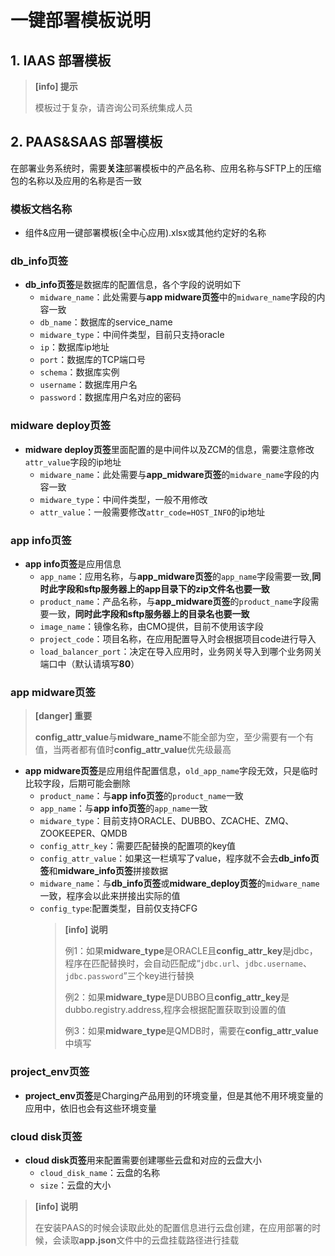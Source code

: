 # 一键部署模板说明

## 1. IAAS 部署模板

> **\[info\] 提示**
> 
> 模板过于复杂，请咨询公司系统集成人员

## 2. PAAS&SAAS 部署模板

在部署业务系统时，需要**关注**部署模板中的产品名称、应用名称与SFTP上的压缩包的名称以及应用的名称是否一致

### 模板文档名称

* 组件&应用一键部署模板\(全中心应用\).xlsx或其他约定好的名称

### db\_info页签

* **db\_info页签**是数据库的配置信息，各个字段的说明如下
  * `midware_name`：此处需要与**app midware页签**中的`midware_name`字段的内容一致
  * `db_name`：数据库的service\_name
  * `midware_type`：中间件类型，目前只支持oracle
  * `ip`：数据库ip地址
  * `port`：数据库的TCP端口号
  * `schema`：数据库实例
  * `username`：数据库用户名
  * `password`：数据库用户名对应的密码

### midware deploy页签

* **midware deploy页签**里面配置的是中间件以及ZCM的信息，需要注意修改`attr_value`字段的ip地址
  * `midware_name`：此处需要与**app\_midware页签**的`midware_name`字段的内容一致
  * `midware_type`：中间件类型，一般不用修改
  * `attr_value`：一般需要修改`attr_code=HOST_INFO`的ip地址

### app info页签

* **app info页签**是应用信息
  * `app_name`：应用名称，与**app\_midware页签**的`app_name`字段需要一致,**同时此字段和sftp服务器上的app目录下的zip文件名也要一致**
  * `product_name`：产品名称，与**app\_midware页签**的`product_name`字段需要一致，**同时此字段和sftp服务器上的目录名也要一致**
  * `image_name`：镜像名称，由CMO提供，目前不使用该字段
  * `project_code`：项目名称，在应用配置导入时会根据项目code进行导入
  * `load_balancer_port`：决定在导入应用时，业务网关导入到哪个业务网关端口中（默认请填写**80**）

### app midware页签

> **\[danger\] 重要**
>
> **config\_attr\_value**与**midware\_name**不能全部为空，至少需要有一个有值，当两者都有值时**config\_attr\_value**优先级最高

* **app midware页签**是应用组件配置信息，`old_app_name`字段无效，只是临时比较字段，后期可能会删除
  * `product_name`：与**app info页签**的`product_name`一致
  * `app_name`：与**app info页签**的`app_name`一致
  * `midware_type`：目前支持ORACLE、DUBBO、ZCACHE、ZMQ、ZOOKEEPER、QMDB
  * `config_attr_key`：需要匹配替换的配置项的key值
  * `config_attr_value`：如果这一栏填写了value，程序就不会去**db\_info页签**和**midware\_info页签**拼接数据
  * `midware_name`：与**db\_info页签**或**midware\_deploy页签**的`midware_name`一致，程序会以此来拼接出实际的值
  * `config_type`:配置类型，目前仅支持CFG
    > **\[info\] 说明**
    >
    > 例1：如果**midware\_type**是ORACLE且**config\_attr\_key**是jdbc，程序在匹配替换时，会自动匹配成“`jdbc.url`、`jdbc.username`、`jdbc.password`”三个key进行替换
    >
    > 例2：如果**midware\_type**是DUBBO且**config\_attr\_key**是dubbo.registry.address,程序会根据配置获取到设置的值
    >
    > 例3：如果**midware\_type**是QMDB时，需要在**config\_attr\_value**中填写

### project\_env页签

* **project\_env页签**是Charging产品用到的环境变量，但是其他不用环境变量的应用中，依旧也会有这些环境变量

### cloud disk页签

* **cloud disk页签**用来配置需要创建哪些云盘和对应的云盘大小
  * `cloud_disk_name`：云盘的名称
  * `size`：云盘的大小

> **\[info\] 说明**
>
> 在安装PAAS的时候会读取此处的配置信息进行云盘创建，在应用部署的时候，会读取**app.json**文件中的云盘挂载路径进行挂载



